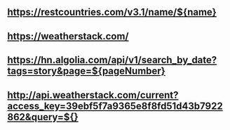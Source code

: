 ## https://restcountries.com/v3.1/name/${name}

## https://weatherstack.com/

## https://hn.algolia.com/api/v1/search_by_date?tags=story&page=${pageNumber}

## http://api.weatherstack.com/current?access_key=39ebf5f7a9365e8f8fd51d43b7922862&query=${}
